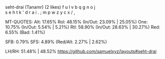 seht-drai (Tanamr) (2 likes)
  f u l v b  q g n o j  
  s e h t k  ' d r a i .
   ; m p w z  y c x / ,  

MT-QUOTES:
  Alt: 17.65%
  Rol: 48.15%   (In/Out: 23.09% | 25.05%)
  One: 10.75%   (In/Out:  5.54% |  5.21%)
  Rtl: 58.90%   (In/Out: 28.63% | 30.27%)
  Red:  6.55%   (Bad:     1.41%)

  SFB: 0.79%
  SFS: 4.89%    (Red/Alt: 2.27% | 2.62%)

  LH/RH: 51.48% | 48.52%
  https://github.com/samuelxyz/layouts#seht-drai
  